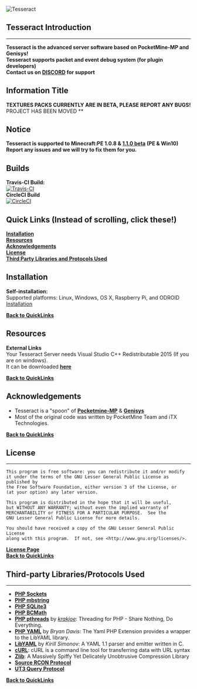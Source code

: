 ![Tesseract](http://i.imgur.com/1ga0ATy.jpg)

## Tesseract Introduction
-------------
**Tesseract is the advanced server software based on PocketMine-MP and Genisys! <br>
Tesseract supports packet and event debug system (for plugin developers) <br>
Contact us on [DISCORD](https://discord.gg/zYZmpec) for support**

## Information Title
**TEXTURES PACKS CURRENTLY ARE IN BETA, PLEASE REPORT ANY BUGS!** PROJECT HAS BEEN MOVED ** <br>

## Notice

**Tesseract is supported to Minecraft:PE 1.0.8 & [1.1.0 beta](https://github.com/TesseractTeam/Tesseract/tree/MCPE-1.1-Beta)  (PE & Win10) <br>
Report any issues and we will try to fix them for you.**  <br>

## Builds
__Travis-CI Build:__<br>
 [![Travis-CI](https://travis-ci.org/TesseractTeam/Tesseract.svg?branch=master)](https://travis-ci.org/TesseractTeam/Tesseract)<br>
 __CircleCI Build__<br>
[![CircleCI](https://circleci.com/gh/circleci/mongofinil.svg?&style=shield&circle-token=8678c9589c2e09b659783b4d7a65365fa982127e/)](https://circleci.com/gh/TesseractTeam/Tesseract)

## Quick Links (Instead of scrolling, click these!)

__[Installation](#installation)__ <br>
__[Resources](#resources)__ <br>
__[Acknowledgements](#acknowledgements)__ <br>
__[License](#license)__ <br>
__[Third Party Libraries and Protocols Used](#ThirdpartyLibrariesProtocolsUsed)__ <br>

## Installation

**Self-installation:**<br>
Supported platforms: Linux, Windows, OS X, Raspberry Pi, and ODROID <br>
[Installation](https://github.com/TesseractTeam/Tesseract/wiki/Installation)<br>

__[Back to QuickLinks](#quick-links-instead-of-scrolling-click-these)__
<br>

## Resources

**External Links**<br>
Your Tesseract Server needs Visual Studio C++ Redistributable 2015 (If you are on windows). <br>
It can be downloaded
__[here](https://www.microsoft.com/en-us/download/details.aspx?id=48145)__ <br>

__[Back to QuickLinks](#quick-links-instead-of-scrolling-click-these)__
<br>

## Acknowledgements

- Tesseract is a "spoon" of **[Pocketmine-MP](http://github.com/pmmp/PocketMine-MP/)** & **[Genisys](https://github.com/iTXTech/Genisys)**
- Most of the original code was written by PocketMine Team and iTX Technologies. <br>

__[Back to QuickLinks](#quick-links-instead-of-scrolling-click-these)__<br>

## License
-------------

	This program is free software: you can redistribute it and/or modify
	it under the terms of the GNU Lesser General Public License as published by
	the Free Software Foundation, either version 3 of the License, or
	(at your option) any later version.

	This program is distributed in the hope that it will be useful,
	but WITHOUT ANY WARRANTY; without even the implied warranty of
	MERCHANTABILITY or FITNESS FOR A PARTICULAR PURPOSE.  See the
	GNU Lesser General Public License for more details.

	You should have received a copy of the GNU Lesser General Public License
	along with this program.  If not, see <http://www.gnu.org/licenses/>.

__[License Page](https://github.com/TesseractTeam/Tesseract/blob/master/LICENSE)__
<br>
__[Back to QuickLinks](#quick-links-instead-of-scrolling-click-these)__
<br>

## Third-party Libraries/Protocols Used
-------------
* __[PHP Sockets](http://php.net/manual/en/book.sockets.php)__
* __[PHP mbstring](http://php.net/manual/en/book.mbstring.php)__
* __[PHP SQLite3](http://php.net/manual/en/book.sqlite3.php)__
* __[PHP BCMath](http://php.net/manual/en/book.bc.php)__
* __[PHP pthreads](http://pthreads.org/)__ by _[krakjoe](https://github.com/krakjoe)_: Threading for PHP - Share Nothing, Do Everything.
* __[PHP YAML](https://code.google.com/p/php-yaml/)__ by _Bryan Davis_: The Yaml PHP Extension provides a wrapper to the LibYAML library.
* __[LibYAML](http://pyyaml.org/wiki/LibYAML)__ by _Kirill Simonov_: A YAML 1.1 parser and emitter written in C.
* __[cURL](http://curl.haxx.se/)__: cURL is a command line tool for transferring data with URL syntax
* __[Zlib](http://www.zlib.net/)__: A Massively Spiffy Yet Delicately Unobtrusive Compression Library
* __[Source RCON Protocol](https://developer.valvesoftware.com/wiki/Source_RCON_Protocol)__
* __[UT3 Query Protocol](http://wiki.unrealadmin.org/UT3_query_protocol)__

__[Back to QuickLinks](#quick-links-instead-of-scrolling-click-these)__
<br>
